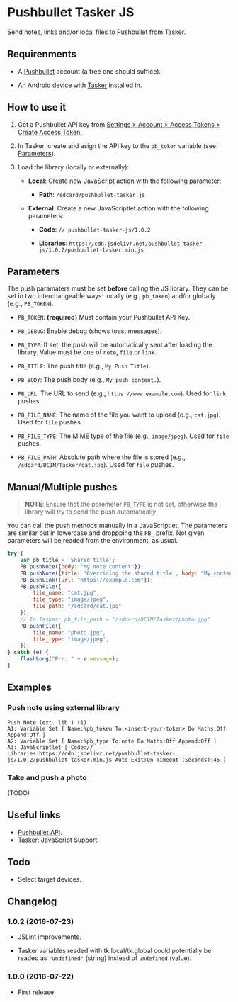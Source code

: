 # Pushbullet Tasker JS

Send notes, links and/or local files to Pushbullet from Tasker.

## Requirenments

-  A [Pushbullet](https://www.pushbullet.com/) account (a free one should
   suffice).

-  An Android device with [Tasker][tk-play-store] installed in.

## How to use it

1. Get a Pushbullet API key from [Settings > Account > Access Tokens >
   Create Access Token][pb-settings].

2. In Tasker, create and asign the API key to the `pb_token` variable (see:
   [Parameters](#parameters)).

3. Load the library (locally or externally):

    - **Local**: Create new JavaScript action with the following parameter:

        - **Path**: `/sdcard/pushbullet-tasker.js`

    - **External**: Create a new JavaScriptlet action with the following
      parameters:

        - **Code**: `// pushbullet-tasker-js/1.0.2`

        - **Libraries**: `https://cdn.jsdelivr.net/pushbullet-tasker-js/1.0.2/pushbullet-tasker.min.js`

## Parameters

The push paramaters must be set **before** calling the JS library. They can be
set in two interchangeable ways: locally (e.g., `pb_token`) and/or globally
(e.g., `PB_TOKEN`).

-  `PB_TOKEN`: **(required)** Must contain your Pushbullet API Key.

-  `PB_DEBUG`: Enable debug (shows toast messages).

-  `PB_TYPE`: If set, the push will be automatically sent after loading the
   library. Value must be one of `note`, `file` or `link`.

-  `PB_TITLE`: The push title (e.g., `My Push Title`).

-  `PB_BODY`: The push body (e.g., `My push content.`).

-  `PB_URL`: The URL to send (e.g., `https://www.example.com`). Used for `link`
   pushes.

-  `PB_FILE_NAME`: The name of the file you want to upload (e.g., `cat.jpg`).
   Used for `file` pushes.

-  `PB_FILE_TYPE`: The MIME type of the file (e.g., `image/jpeg`). Used for
   `file` pushes.

-  `PB_FILE_PATH`: Absolute path where the file is stored (e.g.,
   `/sdcard/DCIM/Tasker/cat.jpg`). Used for `file` pushes.

## Manual/Multiple pushes

> **NOTE**: Ensure that the paremeter `PB_TYPE` is not set, otherwise the
> library will try to send the push automatically

You can call the push methods manually in a JavaScriptlet. The parameters are
similar but in lowercase and droppping the `PB_` prefix. Not given parameters
will be readed from the environment, as usual.

```javascript
try {
    var pb_title = 'Shared title';
    PB.pushNote({body: "My note content"});
    PB.pushNote({title: 'Overriding the shared title', body: "My content"});
    PB.pushLink({url: "https://example.com"});
    PB.pushFile({
        file_name: "cat.jpg",
        file_type: "image/jpeg",
        file_path: "/sdcard/cat.jpg"
    });
    // In Tasker: pb_file_path = "/sdcard/DCIM/Tasker/photo.jpg"
    PB.pushFile({
        file_name: "photo.jpg",
        file_type: "image/jpeg",
    });
} catch (e) {
    flashLong("Err: " + e.message);
}
```

## Examples

### Push note using external library

```
Push Note (ext. lib.) (1)
A1: Variable Set [ Name:%pb_token To:<insert-your-token> Do Maths:Off Append:Off ]
A2: Variable Set [ Name:%pb_type To:note Do Maths:Off Append:Off ]
A3: JavaScriptlet [ Code:// Libraries:https://cdn.jsdelivr.net/pushbullet-tasker-js/1.0.2/pushbullet-tasker.min.js Auto Exit:On Timeout (Seconds):45 ]
```

### Take and push a photo

(TODO)

## Useful links

- [Pushbullet API][pb-api-docs].
- [Tasker: JavaScript Support][tk-js-support].

## Todo

- Select target devices.

## Changelog

### 1.0.2 (2016-07-23)

- JSLint improvements.

- Tasker variables readed with tk.local/tk.global could potentially be readed
  as `"undefined"` (string) instead of `undefined` (value).

### 1.0.0 (2016-07-22)

- First release

<!-- references -->

[pb-api-docs]: https://docs.pushbullet.com/
[pb-settings]: https://www.pushbullet.com/#settings
[tk-js-support]: http://tasker.dinglisch.net/userguide/en/javascript.html
[tk-play-store]: https://play.google.com/store/apps/details?id=net.dinglisch.android.taskerm
